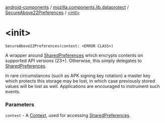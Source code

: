[android-components](../../index.md) / [mozilla.components.lib.dataprotect](../index.md) / [SecureAbove22Preferences](index.md) / [&lt;init&gt;](./-init-.md)

# &lt;init&gt;

`SecureAbove22Preferences(context: <ERROR CLASS>)`

A wrapper around [SharedPreferences](#) which encrypts contents on supported API versions (23+).
Otherwise, this simply delegates to [SharedPreferences](#).

In rare circumstances (such as APK signing key rotation) a master key which protects this storage may be lost,
in which case previously stored values will be lost as well. Applications are encouraged to instrument such events.

### Parameters

`context` - A [Context](#), used for accessing [SharedPreferences](#).